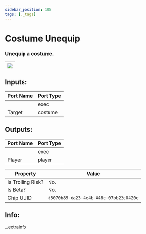 ```yaml
---
sidebar_position: 105
tags: [._tags]
---
```


# Costume Unequip


### Unequip a costume.

| ![](https://images-ext-2.discordapp.net/external/MPmIaQzlEPmgGWlgi-WxBBXt0Bjv_zWPkg1y1f_sy3s/https/www.recroomcircuits.com/image/circuit/absolute-value?width=206&height=108) |
|-----|

## Inputs:
| Port Name | Port Type |
|-----------|-----------|
|  | exec |
| Target | costume |

## Outputs:
| Port Name | Port Type |
|-----------|-----------|
|  | exec |
| Player | player | 

| Property  | Value |
|-------------------|-----------|
| Is Trolling Risk? | No. |
| Is Beta? | No. |
| Chip UUID | `d5070b89-da23-4e4b-848c-07bb22c0420e` |

## Info:
._extrainfo